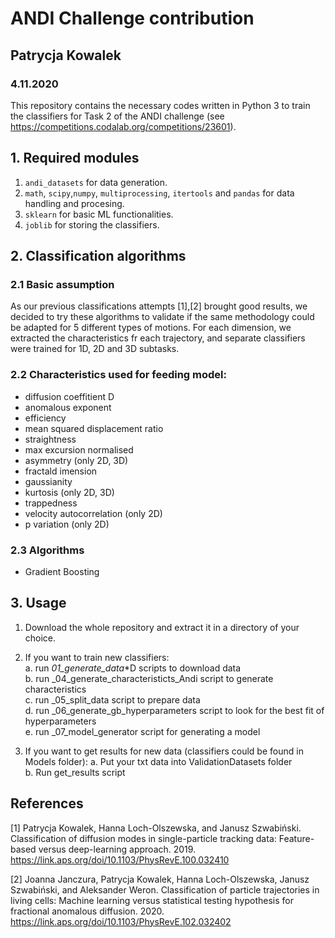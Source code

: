 # ANDI Challenge contribution
## Patrycja Kowalek
### 4.11.2020

This repository contains the necessary codes written in Python 3 to train the classifiers for Task 2 of the ANDI challenge (see https://competitions.codalab.org/competitions/23601). 


## 1. Required modules 

1. `andi_datasets` for data generation.
2. `math`, `scipy`,`numpy`, `multiprocessing`, `itertools` and `pandas` for data handling and procesing.
3. `sklearn` for basic ML functionalities.
4. `joblib` for storing the classifiers.


## 2. Classification algorithms

### 2.1 Basic assumption

As our previous classifications attempts [1],[2] brought good results, we decided to try these algorithms to validate if the same methodology could be adapted for 5 different types of motions.
For each dimension, we extracted the characteristics fr each trajectory, and separate classifiers were trained for 1D, 2D and 3D subtasks.

### 2.2 Characteristics used for feeding model:
- diffusion coeffitient D
- anomalous exponent
- efficiency
- mean squared displacement ratio
- straightness
- max excursion normalised
- asymmetry (only 2D, 3D)
- fractald imension
- gaussianity
- kurtosis (only 2D, 3D)
- trappedness 
- velocity autocorrelation (only 2D)
- p variation (only 2D)

### 2.3 Algorithms

* Gradient Boosting 

	
## 3. Usage

1. Download the whole repository and extract it in a directory of your choice.

2. If you want to train new classifiers: <br>
a. run _01_generate_data_*D scripts to download data <br>
b. run _04_generate_characteristicts_Andi script to generate characteristics <br>
c. run _05_split_data script to prepare data <br>
d. run _06_generate_gb_hyperparameters script to look for the best fit of hyperparameters <br>
e. run _07_model_generator script for generating a model <br>

3. If you want to get results for new data (classifiers could be found in Models folder):
a. Put your txt data into ValidationDatasets folder <br>
b. Run get_results script <br>


## References

[1] Patrycja Kowalek, Hanna Loch-Olszewska, and Janusz Szwabiński. Classification of diffusion modes in single-particle tracking data: Feature-based versus deep-learning approach. 2019. https://link.aps.org/doi/10.1103/PhysRevE.100.032410

[2] Joanna Janczura, Patrycja Kowalek, Hanna Loch-Olszewska, Janusz Szwabiński, and Aleksander Weron. Classification of particle trajectories in living cells: Machine learning versus statistical testing hypothesis for fractional anomalous diffusion. 2020. https://link.aps.org/doi/10.1103/PhysRevE.102.032402
